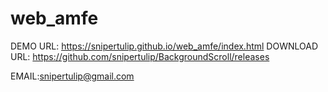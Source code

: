 # web_amfe
DEMO URL:
https://snipertulip.github.io/web_amfe/index.html
DOWNLOAD URL:
https://github.com/snipertulip/BackgroundScroll/releases

EMAIL:snipertulip@gmail.com
